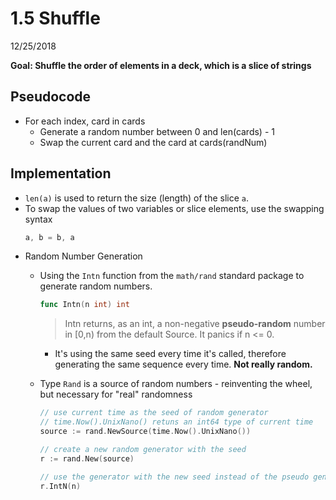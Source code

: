 # 1.5 Shuffle
12/25/2018

**Goal: Shuffle the order of elements in a deck, which is a slice of strings**

## Pseudocode

* For each index, card in cards
    - Generate a random number between 0 and len(cards) - 1
    - Swap the current card and the card at cards(randNum)

## Implementation

* `len(a)` is used to return the size (length) of the slice `a`.
* To swap the values of two variables or slice elements, use the swapping syntax
    ```go
    a, b = b, a
    ```
* Random Number Generation
    - Using the `Intn` function from the `math/rand` standard package to generate random numbers.
        ```go
        func Intn(n int) int
        ```
        > Intn returns, as an int, a non-negative **pseudo-random** number in [0,n) from the default Source. It panics if n <= 0.

        * It's using the same seed every time it's called, therefore generating the same sequence every time. **Not really random.**
    - Type `Rand` is a source of random numbers - reinventing the wheel, but necessary for "real" randomness
        ```go
        // use current time as the seed of random generator
        // time.Now().UnixNano() retuns an int64 type of current time
        source := rand.NewSource(time.Now().UnixNano())

        // create a new random generator with the seed
        r := rand.New(source)

        // use the generator with the new seed instead of the pseudo generator
        r.IntN(n)
        ```